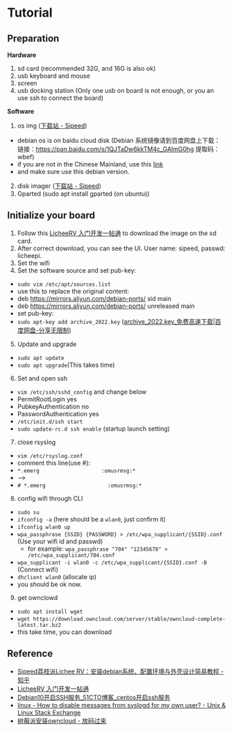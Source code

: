 # Tutorial

## Preparation

**Hardware**

1. sd card (recommended 32G, and 16G is also ok)
2. usb keyboard and mouse
3. screen
4. usb docking station (Only one usb on board is not enough, or you an use ssh to connect the board)

**Software**

1. os img ([下载站 - Sipeed](https://dl.sipeed.com/shareURL/LICHEE/D1/Lichee_RV/SDK/image))
  * debian os is on baidu cloud disk (Debian 系统镜像请到百度网盘上下载：链接：https://pan.baidu.com/s/1QJTaDw6kkTM4c_GAlmG0hg 提取码：wbef)
  * if you are not in the Chinese Mainland, use this [link](https://mega.nz/folder/lx4CyZBA#PiFhY7oSVQ3gp2ZZ_AnwYA)
  * and make sure use this debian version.
2. disk imager ([下载站 - Sipeed](https://dl.sipeed.com/shareURL/LICHEE/D1/Lichee_RV/tool))
3. Gparted (sudo apt install gparted (on ubuntu))

## Initialize your board

1. Follow this [LicheeRV 入门开发一帖通](https://bbs.sipeed.com/thread/1300) to download the image on the sd card.
2. After correct download, you can see the UI. User name: sipeed, passwd: licheepi.
3. Set the wifi
4. Set the software source and set pub-key:
  * `sudo vim /etc/apt/sources.list`
  * use this to replace the original content:
  * deb https://mirrors.aliyun.com/debian-ports/ sid main 
  * deb https://mirrors.aliyun.com/debian-ports/ unreleased main 
  * set pub-key:
  * `sudo apt-key add archive_2022.key` ([archive\_2022.key\_免费高速下载|百度网盘-分享无限制](https://pan.baidu.com/link/zhihu/7VhmzbuNhpijdvFUZjc3AXBVR3as52QQUDFD==))
5. Update and upgrade
  * `sudo apt update`
  * `sudo apt upgrade`(This takes time)
6. Set and open ssh
  * `vim /etc/ssh/sshd_config` and change below
  * PermitRootLogin yes
  * PubkeyAuthentication no
  * PasswordAuthentication yes
  * `/etc/init.d/ssh start`
  * `sudo update-rc.d ssh enable` (startup launch setting)
7. close rsyslog
  * `vim /etc/rsyslog.conf`
  * comment this line(use #):
  * `*.emerg                    :omusrmsg:*`
  * -->
  * `# *.emerg                    :omusrmsg:*`
8. config wifi through CLI
  * `sudo su`
  * `ifconfig -a` (here should be a `wlan0`, just confirm it)
  * `ifconfig wlan0 up`
  * `wpa_passphrase {SSID} {PASSWORD} > /etc/wpa_supplicant/{SSID}.conf` (Use your wifi id and passwd)
    * for example: `wpa_passphrase "704" "12345678" > /etc/wpa_supplicant/704.conf`
  * `wpa_supplicant -i wlan0 -c /etc/wpa_supplicant/{SSID}.conf -B` (Connect wifi)
  * `dhclient wlan0` (allocate ip)
  * you should be ok now.
9. get ownclowd
  * `sudo apt install wget`
  * `wget https://download.owncloud.com/server/stable/owncloud-complete-latest.tar.bz2`
  * this take time, you can download 

## Reference

* [Sipeed荔枝派Lichee RV：安装debian系统、配置环境与外壳设计简易教程 - 知乎](https://zhuanlan.zhihu.com/p/468897470)
* [LicheeRV 入门开发一帖通](https://bbs.sipeed.com/thread/1300)
* [Debian10开启SSH服务\_51CTO博客\_centos开启ssh服务](https://blog.51cto.com/u_437549/4331925)
* [linux - How to disable messages from syslogd for my own user? - Unix & Linux Stack Exchange](https://unix.stackexchange.com/questions/517417/how-to-disable-messages-from-syslogd-for-my-own-user)
* [树莓派安装owncloud - 放码过来](https://blog.huangyuanlove.com/2019/08/03/%E6%A0%91%E8%8E%93%E6%B4%BE%E5%AE%89%E8%A3%85owncloud/)
